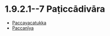 # 1.9.2.1--7 Paṭiccādivāra

* [Paccayacatukka](1.9.2.1--7/Paccayacatukka.md)
* [Paccanīya](1.9.2.1--7/Paccaniya.md)
